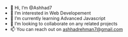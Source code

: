 - 👋 Hi, I’m @Ashhad7
- 👀 I’m interested in Web Developement
- 🌱 I’m currently learning Advanced Javascript
- 💞️ I’m looking to collaborate on any related projects
- 📫 You can reach out on ashhadrehman7@gmail.com

<!---
Ashhad7/Ashhad7 is a ✨ special ✨ repository because its `README.md` (this file) appears on your GitHub profile.
You can click the Preview link to take a look at your changes.
--->
